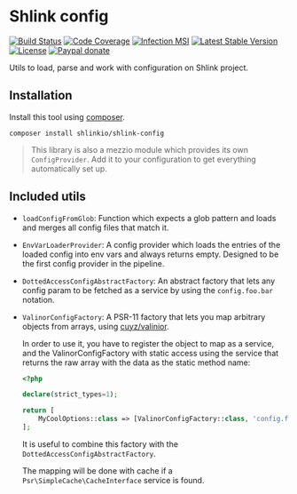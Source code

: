 # Shlink config

[![Build Status](https://img.shields.io/github/actions/workflow/status/shlinkio/shlink-config/ci.yml?branch=main&logo=github&style=flat-square)](https://github.com/shlinkio/shlink-config/actions/workflows/ci.yml?query=workflow%3A%22Continuous+integration%22)
[![Code Coverage](https://img.shields.io/codecov/c/gh/shlinkio/shlink-config/main?style=flat-square)](https://app.codecov.io/gh/shlinkio/shlink-config)
[![Infection MSI](https://img.shields.io/endpoint?style=flat-square&url=https%3A%2F%2Fbadge-api.stryker-mutator.io%2Fgithub.com%2Fshlinkio%2Fshlink-config%2Fmain)](https://dashboard.stryker-mutator.io/reports/github.com/shlinkio/shlink-config/main)
[![Latest Stable Version](https://img.shields.io/github/release/shlinkio/shlink-config.svg?style=flat-square)](https://packagist.org/packages/shlinkio/shlink-config)
[![License](https://img.shields.io/github/license/shlinkio/shlink-config.svg?style=flat-square)](https://github.com/shlinkio/shlink-config/blob/main/LICENSE)
[![Paypal donate](https://img.shields.io/badge/Donate-paypal-blue.svg?style=flat-square&logo=paypal&colorA=aaaaaa)](https://slnk.to/donate)

Utils to load, parse and work with configuration on Shlink project.

## Installation

Install this tool using [composer](https://getcomposer.org/).

    composer install shlinkio/shlink-config

> This library is also a mezzio module which provides its own `ConfigProvider`. Add it to your configuration to get everything automatically set up.

## Included utils

* `loadConfigFromGlob`: Function which expects a glob pattern and loads and merges all config files that match it.
* `EnvVarLoaderProvider`: A config provider which loads the entries of the loaded config into env vars and always returns empty. Designed to be the first config provider in the pipeline.
* `DottedAccessConfigAbstractFactory`: An abstract factory that lets any config param to be fetched as a service by using the `config.foo.bar` notation.
* `ValinorConfigFactory`: A PSR-11 factory that lets you map arbitrary objects from arrays, using [cuyz/valinior](https://github.com/CuyZ/Valinor).

    In order to use it, you have to register the object to map as a service, and the ValinorConfigFactory with static access using the service that returns the raw array with the data as the static method name:

    ```php
    <?php

    declare(strict_types=1);

    return [
        MyCoolOptions::class => [ValinorConfigFactory::class, 'config.foo.options'],
    ];
    ```

    It is useful to combine this factory with the `DottedAccessConfigAbstractFactory`.

    The mapping will be done with cache if a `Psr\SimpleCache\CacheInterface` service is found.
